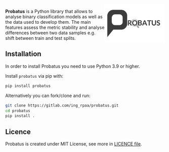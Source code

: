 <img src="img/logo_large.png" width=190 align="right">

**Probatus** is a Python library that allows to analyse binary classification models as well as the data used to develop them.
The main features assess the metric stability and analyse differences between two data samples e.g. shift between train and test splits.

## Installation

In order to install Probatus you need to use Python 3.9 or higher.

Install `probatus` via pip with:

```bash
pip install probatus
```

Alternatively you can fork/clone and run:

```bash
git clone https://gitlab.com/ing_rpaa/probatus.git
cd probatus
pip install .
```

## Licence

Probatus is created under MIT License, see more in [LICENCE file](https://github.com/ing-bank/probatus/blob/main/LICENCE).


